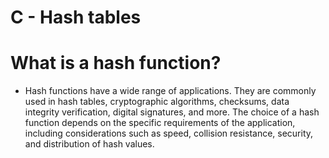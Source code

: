 # C - Hash tables

# What is a hash function?
- Hash functions have a wide range of applications. They are commonly used in hash tables, cryptographic algorithms,
 checksums, data integrity verification, digital signatures, and more.
 The choice of a hash function depends on the specific requirements of the application, including considerations such as speed,
 collision resistance, security, and distribution of hash values.

